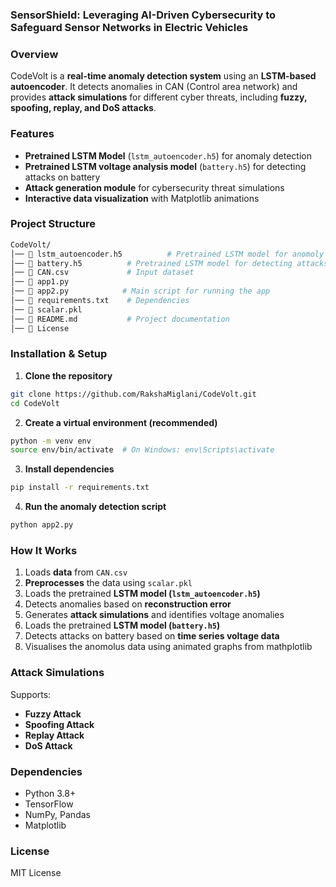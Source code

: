 ### SensorShield: Leveraging AI-Driven Cybersecurity to Safeguard Sensor Networks in Electric Vehicles

### Overview  
CodeVolt is a **real-time anomaly detection system** using an **LSTM-based autoencoder**. It detects anomalies in CAN (Control area network) and provides **attack simulations** for different cyber threats, including **fuzzy, spoofing, replay, and DoS attacks**.  

### Features  
- **Pretrained LSTM Model** (`lstm_autoencoder.h5`) for anomaly detection  
- **Pretrained LSTM voltage analysis model** (`battery.h5`) for detecting attacks on battery  
- **Attack generation module** for cybersecurity threat simulations  
- **Interactive data visualization** with Matplotlib  animations

### Project Structure  
```bash
CodeVolt/
│── 📄 lstm_autoencoder.h5          # Pretrained LSTM model for anomoly detection
│── 📄 battery.h5          # Pretrained LSTM model for detecting attacks on battery
│── 📄 CAN.csv             # Input dataset            
│── 📄 app1.py            
│── 📄 app2.py            # Main script for running the app
│── 📄 requirements.txt    # Dependencies
│── 📄 scalar.pkl          
│── 📄 README.md           # Project documentation
│── 📄 License
```

###  Installation & Setup  
1. **Clone the repository**  
```sh
git clone https://github.com/RakshaMiglani/CodeVolt.git  
cd CodeVolt
```
2. **Create a virtual environment (recommended)**  
```sh
python -m venv env  
source env/bin/activate  # On Windows: env\Scripts\activate
```
3. **Install dependencies**  
```sh
pip install -r requirements.txt
```
4. **Run the anomaly detection script**  
```sh
python app2.py
```

### How It Works  
1. Loads **data** from `CAN.csv`  
2. **Preprocesses** the data using `scalar.pkl`  
3. Loads the pretrained **LSTM model (`lstm_autoencoder.h5`)**  
4. Detects anomalies based on **reconstruction error**  
5. Generates **attack simulations** and identifies voltage anomalies
6. Loads the pretrained **LSTM model (`battery.h5`)**  
7. Detects attacks on battery based on **time series voltage data**  
8. Visualises the anomolus data using animated graphs from mathplotlib

### Attack Simulations  
Supports:  
- **Fuzzy Attack**  
- **Spoofing Attack**  
- **Replay Attack**  
- **DoS Attack**

### Dependencies  
- Python 3.8+  
- TensorFlow  
- NumPy, Pandas  
- Matplotlib  

### License  
MIT License  
